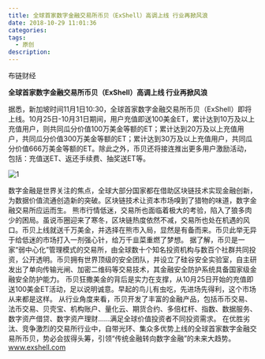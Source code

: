 ```yaml
---
title: 全球首家数字金融交易所币贝（ExShell）高调上线 行业再掀风浪
date: 2018-10-29 11:01:36
categories:
tags:
  - 原创
description:
---
```


布链财经
<!--more-->

 **全球首家数字金融交易所币贝（ExShell）高调上线 行业再掀风浪**

 据悉，新加坡时间11月1日10:30，全球首家数字金融交易所币贝（ExShell）即将上线。10月25日-10月31日期间，用户充值即送100美金ET，累计达到10万及以上充值用户，则共同瓜分价值100万美金等额的ET；累计达到20万及以上充值用户，共同瓜分价值300万美金等额的ET；累计达到30万及以上充值用户，共同瓜分价值666万美金等额的ET。除此之外，币贝还将接连推出更多用户激励活动，包括：充值送ET、返还手续费、抽奖送ET等。


![1](https://user-images.githubusercontent.com/11883853/47600247-ced14600-d9f0-11e8-8cc0-3bb0089ec3c4.png)

数字金融是世界关注的焦点，全球大部分国家都在借助区块链技术实现金融创新，为数据价值流通创造新的突破。区块链技术让资本市场嗅到了猎物的味道，数字金融交易所应运而生。
熊市行情低迷，交易所也面临着极大的考验，陷入了狼多肉少的困局。虽说币圈迎来了寒冬，区块链热度依然不减，交易所也处在机遇的风口。币贝上线就送千万美金，并选择在熊市入局，显然是有备而来。币贝此举无异于给低迷的市场打入一剂强心针，给万千韭菜重燃了梦想。
据了解，币贝是一家“弱中心化”管理模式的交易所，由全球数十个知名投资机构与数百个社群共同投资，公开透明。币贝拥有世界顶级的安全团队，并设立了硅谷安全实验室，自主研发出了单向传输光闸、加密二维码等交易技术，其金融安全防护系统具备国家级金融安全防护能力。
   币贝狂撒美金的背后是实力在支撑，从10月25日开始的充值即送100美金ET活动，足以说明诚意。早起的鸟儿有虫吃，先进场先得利，这个市场从来都是这样。
  从行业角度来看，币贝开发了丰富的金融产品，包括币币交易、法币交易、贝壳宝、机构账户、量化云、期货合约、多倍杠杆、指数、数据服务、数字资产借贷、数字资产理财……满足全球价值投资者不同投资需求。
在优胜劣汰、竞争激烈的交易所行业中，自带光环、集众多优势上线的全球首家数字金融交易所币贝，势必会拔得头筹，引领“传统金融转向数字金融”的未来大趋势。www.exshell.com
